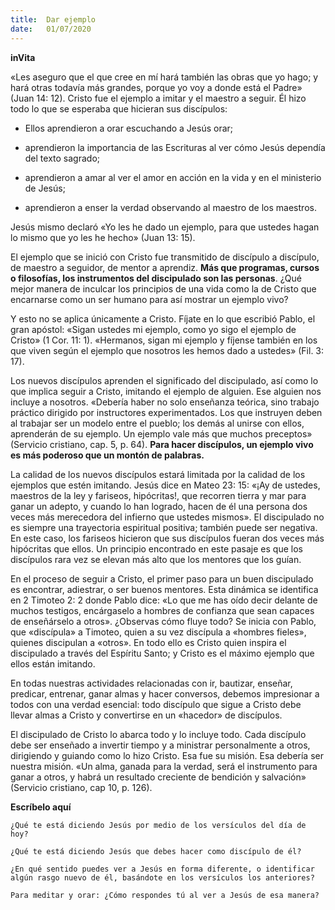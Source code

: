 ```yaml
---
title:  Dar ejemplo
date:   01/07/2020
---
```


**inVita**

«Les aseguro que el que cree en mí hará también las obras que yo hago; y hará otras todavía más grandes, porque yo voy a donde está el Padre» (Juan 14: 12). Cristo fue el ejemplo a imitar y el maestro a seguir. Él hizo todo lo que se esperaba que hicieran sus discípulos:

- Ellos aprendieron a orar escuchando a Jesús orar;

- aprendieron la importancia de las Escrituras al ver cómo Jesús dependía del texto sagrado;

- aprendieron a amar al ver el amor en acción en la vida y en el ministerio de Jesús;

- aprendieron a enser la verdad observando al maestro de los maestros.

Jesús mismo declaró «Yo les he dado un ejemplo, para que ustedes hagan lo mismo que yo les he hecho» (Juan 13: 15).

El ejemplo que se inició con Cristo fue transmitido de discípulo a discípulo, de maestro a seguidor, de mentor a aprendiz. **Más que programas, cursos o filosofías, los instrumentos del discipulado son las personas**. ¿Qué mejor manera de inculcar los principios de una vida como la de Cristo que encarnarse como un ser humano para así mostrar un ejemplo vivo?

Y esto no se aplica únicamente a Cristo. Fíjate en lo que escribió Pablo, el gran apóstol: «Sigan ustedes mi ejemplo, como yo sigo el ejemplo de Cristo» (1 Cor. 11: 1). «Hermanos, sigan mi ejemplo y fíjense también en los que viven según el ejemplo que nosotros les hemos dado a ustedes» (Fil. 3: 17).

Los nuevos discípulos aprenden el significado del discipulado, así como lo que implica seguir a Cristo, imitando el ejemplo de alguien. Ese alguien nos incluye a nosotros. «Debería haber no solo enseñanza teórica, sino trabajo práctico dirigido por instructores experimentados. Los que instruyen deben al trabajar ser un modelo entre el pueblo; los demás al unirse con ellos, aprenderán de su ejemplo. Un ejemplo vale más que muchos preceptos» (Servicio cristiano, cap. 5, p. 64). **Para hacer discípulos, un ejemplo vivo es más poderoso que un montón de palabras.**

La calidad de los nuevos discípulos estará limitada por la calidad de los ejemplos que estén imitando. Jesús dice en Mateo 23: 15: «¡Ay de ustedes, maestros de la ley y fariseos, hipócritas!, que recorren tierra y mar para ganar un adepto, y cuando lo han logrado, hacen de él una persona dos veces más merecedora del infierno que ustedes mismos». El discipulado no es siempre una trayectoria espiritual positiva; también puede ser negativa. En este caso, los fariseos hicieron que sus discípulos fueran dos veces más hipócritas que ellos. Un principio encontrado en este pasaje es que los discípulos rara vez se elevan más alto que los mentores que los guían.

En el proceso de seguir a Cristo, el primer paso para un buen discipulado es encontrar, adiestrar, o ser buenos mentores. Esta dinámica se identifica en 2 Timoteo 2: 2 donde Pablo dice: «Lo que me has oído decir delante de muchos testigos, encárgaselo a hombres de confianza que sean capaces de enseñárselo a otros». ¿Observas cómo fluye todo? Se inicia con Pablo, que «discípula» a Timoteo, quien a su vez discípula a «hombres fieles», quienes discipulan a «otros». En todo ello es Cristo quien inspira el discipulado a través del Espíritu Santo; y Cristo es el máximo ejemplo que ellos están imitando.

En todas nuestras actividades relacionadas con ir, bautizar, enseñar, predicar, entrenar, ganar almas y hacer conversos, debemos impresionar a todos con una verdad esencial: todo discípulo que sigue a Cristo debe llevar almas a Cristo y convertirse en un «hacedor» de discípulos.

El discipulado de Cristo lo abarca todo y lo incluye todo. Cada discípulo debe ser enseñado a invertir tiempo y a ministrar personalmente a otros, dirigiendo y guiando como lo hizo Cristo. Esa fue su misión. Esa debería ser nuestra misión. «Un alma, ganada para la verdad, será el instrumento para ganar a otros, y habrá un resultado creciente de bendición y salvación» (Servicio cristiano, cap 10, p. 126).

**Escríbelo aquí**

`¿Qué te está diciendo Jesús por medio de los versículos del día de hoy?`

`¿Qué te está diciendo Jesús que debes hacer como discípulo de él?`

`¿En qué sentido puedes ver a Jesús en forma diferente, o identificar algún rasgo nuevo de él, basándote en los versículos los anteriores?`

`Para meditar y orar: ¿Cómo respondes tú al ver a Jesús de esa manera?`

